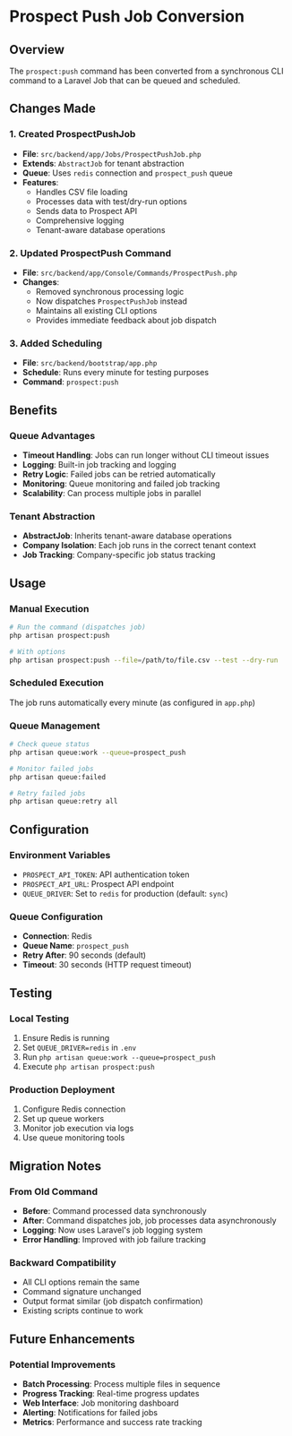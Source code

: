 # Prospect Push Job Conversion

## Overview
The `prospect:push` command has been converted from a synchronous CLI command to a Laravel Job that can be queued and scheduled.

## Changes Made

### 1. Created ProspectPushJob
- **File**: `src/backend/app/Jobs/ProspectPushJob.php`
- **Extends**: `AbstractJob` for tenant abstraction
- **Queue**: Uses `redis` connection and `prospect_push` queue
- **Features**: 
  - Handles CSV file loading
  - Processes data with test/dry-run options
  - Sends data to Prospect API
  - Comprehensive logging
  - Tenant-aware database operations

### 2. Updated ProspectPush Command
- **File**: `src/backend/app/Console/Commands/ProspectPush.php`
- **Changes**: 
  - Removed synchronous processing logic
  - Now dispatches `ProspectPushJob` instead
  - Maintains all existing CLI options
  - Provides immediate feedback about job dispatch

### 3. Added Scheduling
- **File**: `src/backend/bootstrap/app.php`
- **Schedule**: Runs every minute for testing purposes
- **Command**: `prospect:push`

## Benefits

### Queue Advantages
- **Timeout Handling**: Jobs can run longer without CLI timeout issues
- **Logging**: Built-in job tracking and logging
- **Retry Logic**: Failed jobs can be retried automatically
- **Monitoring**: Queue monitoring and failed job tracking
- **Scalability**: Can process multiple jobs in parallel

### Tenant Abstraction
- **AbstractJob**: Inherits tenant-aware database operations
- **Company Isolation**: Each job runs in the correct tenant context
- **Job Tracking**: Company-specific job status tracking

## Usage

### Manual Execution
```bash
# Run the command (dispatches job)
php artisan prospect:push

# With options
php artisan prospect:push --file=/path/to/file.csv --test --dry-run
```

### Scheduled Execution
The job runs automatically every minute (as configured in `app.php`)

### Queue Management
```bash
# Check queue status
php artisan queue:work --queue=prospect_push

# Monitor failed jobs
php artisan queue:failed

# Retry failed jobs
php artisan queue:retry all
```

## Configuration

### Environment Variables
- `PROSPECT_API_TOKEN`: API authentication token
- `PROSPECT_API_URL`: Prospect API endpoint
- `QUEUE_DRIVER`: Set to `redis` for production (default: `sync`)

### Queue Configuration
- **Connection**: Redis
- **Queue Name**: `prospect_push`
- **Retry After**: 90 seconds (default)
- **Timeout**: 30 seconds (HTTP request timeout)

## Testing

### Local Testing
1. Ensure Redis is running
2. Set `QUEUE_DRIVER=redis` in `.env`
3. Run `php artisan queue:work --queue=prospect_push`
4. Execute `php artisan prospect:push`

### Production Deployment
1. Configure Redis connection
2. Set up queue workers
3. Monitor job execution via logs
4. Use queue monitoring tools

## Migration Notes

### From Old Command
- **Before**: Command processed data synchronously
- **After**: Command dispatches job, job processes data asynchronously
- **Logging**: Now uses Laravel's job logging system
- **Error Handling**: Improved with job failure tracking

### Backward Compatibility
- All CLI options remain the same
- Command signature unchanged
- Output format similar (job dispatch confirmation)
- Existing scripts continue to work

## Future Enhancements

### Potential Improvements
- **Batch Processing**: Process multiple files in sequence
- **Progress Tracking**: Real-time progress updates
- **Web Interface**: Job monitoring dashboard
- **Alerting**: Notifications for failed jobs
- **Metrics**: Performance and success rate tracking
